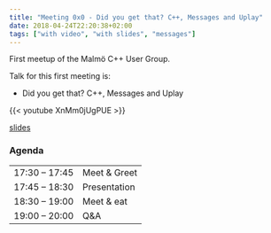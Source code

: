 ```yaml
---
title: "Meeting 0x0 - Did you get that? C++, Messages and Uplay"
date: 2018-04-24T22:20:38+02:00
tags: ["with video", "with slides", "messages"]
---
```


First meetup of the Malmö C++ User Group.

Talk for this first meeting is:
- Did you get that? C++, Messages and Uplay

{{< youtube XnMm0jUgPUE >}}

[slides](https://speakerdeck.com/olafurw/did-you-get-that-c-plus-plus-messages-and-uplay-lafur-waage)

### Agenda

|               |              |
|---------------|--------------|
| 17:30 – 17:45 | Meet & Greet |
| 17:45 – 18:30 | Presentation |
| 18:30 – 19:00 | Meet & eat   |
| 19:00 – 20:00 | Q&A          |